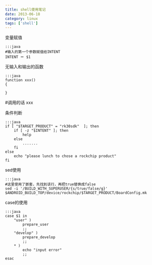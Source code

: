 ```yaml
---
title: shell使用笔记
date: 2013-06-18
category: linux
tags: ['shell']
---
```


变量赋值

    :::java
    #输入的第一个参数赋值给INTENT
    INTENT ＝ $1
<!-- excerpt -->

无输入和输出的函数

    :::java
    function xxx()
    {

    }

#调用的话
xxx

条件判断

    :::java
    if [ "$TARGET_PRODUCT" = "rk30sdk"  ]; then
        if [ -z "$INTENT" ]; then
            help
        else
            .......
        fi
    else
        echo "please lunch to chose a rockchip product"
    fi

sed使用

    :::java
    #这里使用了嵌套，先找到该行，再把true替换成false
    sed -i '/BUILD_WITH_SUPERUSER/{s/true/false/g}' $ANDROID_BUILD_TOP/device/rockchip/$TARGET_PRODUCT/BoardConfig.mk


case的使用

    :::java
    case $1 in
        "user" )
            prepare_user
            ;;
        "develop" )
            prepare_develop
            ;;
        * )
            echo "input error"
            ;;
    esac

